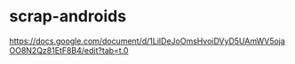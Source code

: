 # scrap-androids
https://docs.google.com/document/d/1LiIDeJoOmsHvoiDVyD5UAmWV5ojaOO8N2Qz81EtF8B4/edit?tab=t.0
